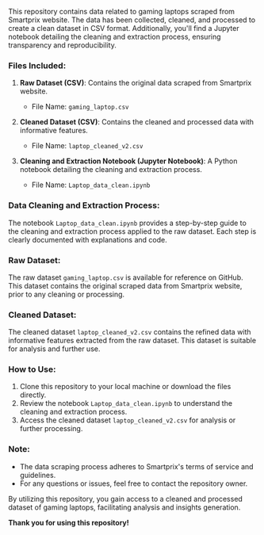 This repository contains data related to gaming laptops scraped from Smartprix website. The data has been collected, cleaned, and processed to create a clean dataset in CSV format. Additionally, you'll find a Jupyter notebook detailing the cleaning and extraction process, ensuring transparency and reproducibility.

### Files Included:
1. **Raw Dataset (CSV)**: Contains the original data scraped from Smartprix website.
   - File Name: `gaming_laptop.csv`

2. **Cleaned Dataset (CSV)**: Contains the cleaned and processed data with informative features.
   - File Name: `laptop_cleaned_v2.csv`

3. **Cleaning and Extraction Notebook (Jupyter Notebook)**: A Python notebook detailing the cleaning and extraction process.
   - File Name: `Laptop_data_clean.ipynb`

### Data Cleaning and Extraction Process:
The notebook `Laptop_data_clean.ipynb` provides a step-by-step guide to the cleaning and extraction process applied to the raw dataset. Each step is clearly documented with explanations and code.

### Raw Dataset:
The raw dataset `gaming_laptop.csv` is available for reference on GitHub. This dataset contains the original scraped data from Smartprix website, prior to any cleaning or processing.

### Cleaned Dataset:
The cleaned dataset `laptop_cleaned_v2.csv` contains the refined data with informative features extracted from the raw dataset. This dataset is suitable for analysis and further use.

### How to Use:
1. Clone this repository to your local machine or download the files directly.
2. Review the notebook `Laptop_data_clean.ipynb` to understand the cleaning and extraction process.
3. Access the cleaned dataset `laptop_cleaned_v2.csv` for analysis or further processing.

### Note:
- The data scraping process adheres to Smartprix's terms of service and guidelines.
- For any questions or issues, feel free to contact the repository owner.

By utilizing this repository, you gain access to a cleaned and processed dataset of gaming laptops, facilitating analysis and insights generation.

**Thank you for using this repository!**
